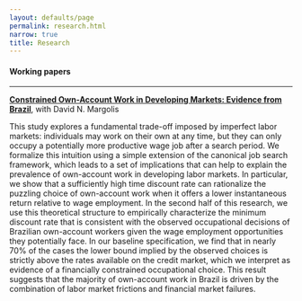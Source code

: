 ```yaml
---
layout: defaults/page
permalink: research.html
narrow: true
title: Research
---
```


#### Working papers

<hr>

<b>[Constrained Own-Account Work in Developing Markets: Evidence from Brazil](../docs/wp_oaw_discount_rate.pdf)</b>, with David N. Margolis

This study explores a fundamental trade-off imposed by imperfect labor markets: individuals may work on their own at any time, but they can only occupy a potentially more productive wage job after a search period. We formalize this intuition using a simple extension of the canonical job search framework, which leads to a set of implications that can help to explain the prevalence of own-account work in developing labor markets. In particular, we show that a sufficiently high time discount rate can rationalize the puzzling choice of own-account work when it offers a lower instantaneous return relative to wage employment. In the second half of this research, we use this theoretical structure to empirically characterize the minimum discount rate that is consistent with the observed occupational decisions of Brazilian own-account workers given the wage employment opportunities they potentially face. In our baseline specification, we find that in nearly 70% of the cases the lower bound implied by the observed choices is strictly above the rates available on the credit market, which we interpret as evidence of a financially constrained occupational choice. This result suggests that the majority of own-account work in Brazil is driven by the combination of labor market frictions and financial market failures.

<!---
<br>

#### Computer programs

Stata program for estimation of .... --->
